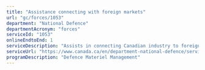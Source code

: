 ```yaml
---
title: "Assistance connecting with foreign markets"
url: "gc/forces/1053"
department: "National Defence"
departmentAcronym: "forces"
serviceId: "1053"
onlineEndtoEnd: 1
serviceDescription: "Assists in connecting Canadian industry to foreign markets rendered through various activities, including attendance of DND/CAF personnel and equipment at trade shows to engage with industry and promote Canadian suppliers; loans of CAF equipment to industry to facilitate Research & Development testing, overseas trials and demonstrations; provision of Crown-owned Intellectual Property to foreign governments in support of Canadian industry bids; provision of CAF personnel to support Canadian industry overseas trials and demonstrations when required; and cooperation between Canadian Defence Attaches and Canadian Trade Commissioners abroad to facilitate Canadian industry engagement with foreign government departments and agencies."
serviceUrl: "https://www.canada.ca/en/department-national-defence/services/doing-business-with-foreign-defence-markets.html"
programDescription: "Defence Materiel Management"
---
```

